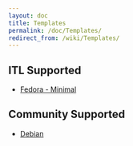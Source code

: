 ```yaml
---
layout: doc
title: Templates
permalink: /doc/Templates/
redirect_from: /wiki/Templates/
---
```


ITL Supported
-------------

-   [Fedora - Minimal](/wiki/Templates/FedoraMinimal)

Community Supported
-------------------

-   [Debian](/wiki/Templates/Debian)

